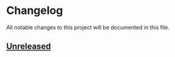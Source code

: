 # Changelog

All notable changes to this project will be documented in this file.

## [Unreleased](https://github.com/dotenv-org/godotenvvault/compare/v0.1.0...master)
